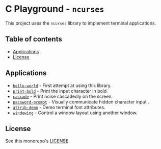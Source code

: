 # C Playground - `ncurses`

This project uses the `ncurses` library to implement terminal applications.

## Table of contents

- [Applications](#applications)
- [License](#license)

## Applications

- [`hello-world`](src/hello-world/) - First attempt at using this library.
- [`print-bold`](src/print-bold/) - Print the input character in bold.
- [`cascade`](src/cascade/) - Print noise cascadedly on the screen.
- [`password-prompt`](src/password-prompt/) - Visually communicate hidden
                                              character input .
- [`attrib-demo`](src/attrib-demo/) - Demo terminal font attributes.
- [`windowing`](src/windowing/) - Control a window layout using another window.

## License

See this monorepo's [LICENSE](../LICENSE).
